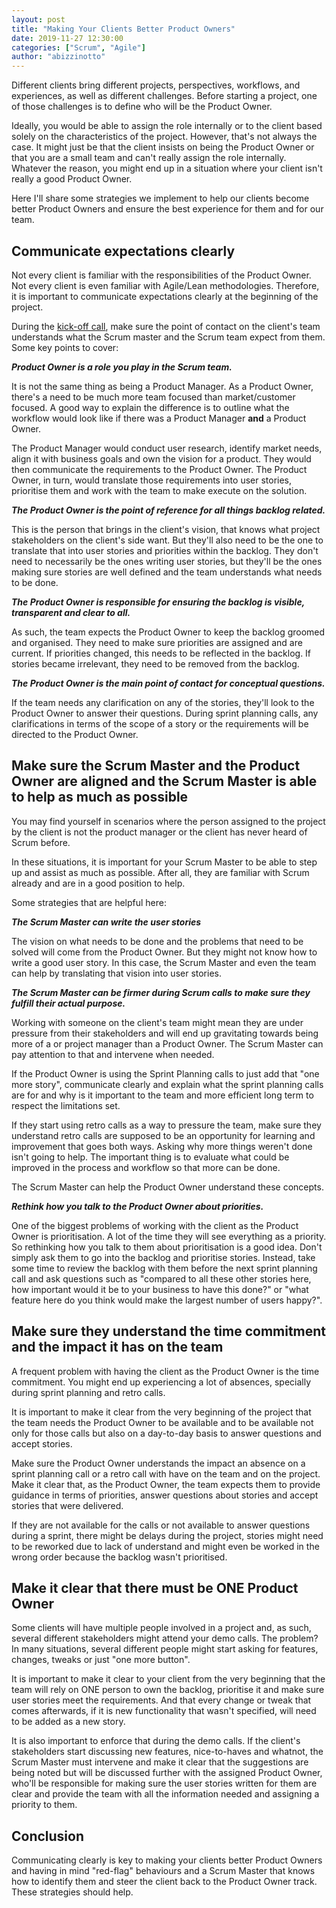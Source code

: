 ```yaml
---
layout: post
title: "Making Your Clients Better Product Owners"
date: 2019-11-27 12:30:00
categories: ["Scrum", "Agile"]
author: "abizzinotto"
---
```


Different clients bring different projects, perspectives, workflows, and experiences, as well as different challenges. Before starting a project, one of those challenges is to define who will be the Product Owner. 

Ideally, you would be able to assign the role internally or to the client based solely on the characteristics of the project. However, that's not always the case. It might just be that the client insists on being the Product Owner or that you are a small team and can't really assign the role internally. Whatever the reason, you might end up in a situation where your client isn't really a good Product Owner.

Here I'll share some strategies we implement to help our clients become better Product Owners and ensure the best experience for them and for our team.

<!--more-->

## Communicate expectations clearly

Not every client is familiar with the responsibilities of the Product Owner. Not every client is even familiar with Agile/Lean methodologies. Therefore, it is important to communicate expectations clearly at the beginning of the project.

During the [kick-off call](https://www.ombulabs.com/blog/agile/continuous-learning/kickoff-calls.html), make sure the point of contact on the client's team understands what the Scrum master and the Scrum team expect from them. Some key points to cover:

**_Product Owner is a role you play in the Scrum team._**

It is not the same thing as being a Product Manager. As a Product Owner, there's a need to be much more team focused than market/customer focused. A good way to explain the difference is to outline what the workflow would look like if there was a Product Manager **and** a Product Owner.

The Product Manager would conduct user research, identify market needs, align it with business goals and own the vision for a product. They would then communicate the requirements to the Product Owner. The Product Owner, in turn, would translate those requirements into user stories, prioritise them and work with the team to make execute on the solution.

**_The Product Owner is the point of reference for all things backlog related._** 

This is the person that brings in the client's vision, that knows what project stakeholders on the client's side want. But they'll also need to be the one to translate that into user stories and priorities within the backlog. They don't need to necessarily be the ones writing user stories, but they'll be the ones making sure stories are well defined and the team understands what needs to be done.

**_The Product Owner is responsible for ensuring the backlog is visible, transparent and clear to all._** 

As such, the team expects the Product Owner to keep the backlog groomed and organised. They need to make sure priorities are assigned and are current. If priorities changed, this needs to be reflected in the backlog. If stories became irrelevant, they need to be removed from the backlog.

**_The Product Owner is the main point of contact for conceptual questions._** 

If the team needs any clarification on any of the stories, they'll look to the Product Owner to answer their questions. During sprint planning calls, any clarifications in terms of the scope of a story or the requirements will be directed to the Product Owner.

## Make sure the Scrum Master and the Product Owner are aligned and the Scrum Master is able to help as much as possible

You may find yourself in scenarios where the person assigned to the project by the client is not the product manager or the client has never heard of Scrum before.

In these situations, it is important for your Scrum Master to be able to step up and assist as much as possible. After all, they are familiar with Scrum already and are in a good position to help.

Some strategies that are helpful here:

**_The Scrum Master can write the user stories_** 

The vision on what needs to be done and the problems that need to be solved will come from the Product Owner. But they might not know how to write a good user story. In this case, the Scrum Master and even the team can help by translating that vision into user stories.

**_The Scrum Master can be firmer during Scrum calls to make sure they fulfill their actual purpose._** 

Working with someone on the client's team might mean they are under pressure from their stakeholders and will end up gravitating towards being more of a or project manager than a Product Owner. The Scrum Master can pay attention to that and intervene when needed. 

If the Product Owner is using the Sprint Planning calls to just add that "one more story", communicate clearly and explain what the sprint planning calls are for and why is it important to the team and more efficient long term to respect the limitations set. 

If they start using retro calls as a way to pressure the team, make sure they understand retro calls are supposed to be an opportunity for learning and improvement that goes both ways. Asking why more things weren't done isn't going to help. The important thing is to evaluate what could be improved in the process and workflow so that more can be done. 

The Scrum Master can help the Product Owner understand these concepts.

**_Rethink how you talk to the Product Owner about priorities._** 

One of the biggest problems of working with the client as the Product Owner is prioritisation. A lot of the time they will see everything as a priority. So rethinking how you talk to them about prioritisation is a good idea. Don't simply ask them to go into the backlog and prioritise stories. Instead, take some time to review the backlog with them before the next sprint planning call and ask questions such as "compared to all these other stories here, how important would it be to your business to have this done?" or "what feature here do you think would make the largest number of users happy?".

## Make sure they understand the time commitment and the impact it has on the team

A frequent problem with having the client as the Product Owner is the time commitment. You might end up experiencing a lot of absences, specially during sprint planning and retro calls. 

It is important to make it clear from the very beginning of the project that the team needs the Product Owner to be available and to be available not only for those calls but also on a day-to-day basis to answer questions and accept stories.

Make sure the Product Owner understands the impact an absence on a sprint planning call or a retro call with have on the team and on the project. Make it clear that, as the Product Owner, the team expects them to provide guidance in terms of priorities, answer questions about stories and accept stories that were delivered. 

If they are not available for the calls or not available to answer questions during a sprint, there might be delays during the project, stories might need to be reworked due to lack of understand and might even be worked in the wrong order because the backlog wasn't prioritised.

## Make it clear that there must be ONE Product Owner

Some clients will have multiple people involved in a project and, as such, several different stakeholders might attend your demo calls. The problem? In many situations, several different people might start asking for features, changes, tweaks or just "one more button".

It is important to make it clear to your client from the very beginning that the team will rely on ONE person to own the backlog, prioritise it and make sure user stories meet the requirements. And that every change or tweak that comes afterwards, if it is new functionality that wasn't specified, will need to be added as a new story.

It is also important to enforce that during the demo calls. If the client's stakeholders start discussing new features, nice-to-haves and whatnot, the Scrum Master must intervene and make it clear that the suggestions are being noted but will be discussed further with the assigned Product Owner, who'll be responsible for making sure the user stories written for them are clear and provide the team with all the information needed and assigning a priority to them.

## Conclusion

Communicating clearly is key to making your clients better Product Owners and having in mind "red-flag" behaviours and a Scrum Master that knows how to identify them and steer the client back to the Product Owner track. These strategies should help.
